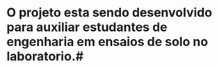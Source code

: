 
# O projeto esta sendo desenvolvido para auxiliar estudantes de engenharia em ensaios de solo no laboratorio.#

